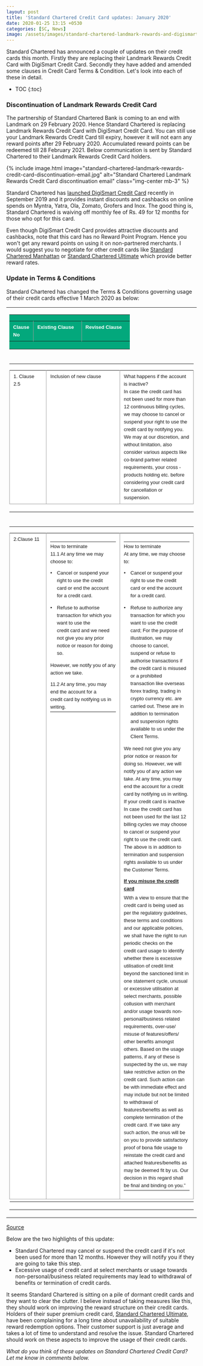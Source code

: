 ```yaml
---
layout: post
title: 'Standard Chartered Credit Card updates: January 2020'
date: 2020-01-25 13:15 +0530
categories: [SC, News]
image: /assets/images/standard-chartered-landmark-rewards-and-digismart-credit-card.jpg
---
```


Standard Chartered has announced a couple of updates on their credit cards this month. Firstly they are replacing their Landmark Rewards Credit Card with DigiSmart Credit Card. Secondly they have added and amended some clauses in Credit Card Terms & Condition. Let's look into each of these in detail.

<!-- prettier-ignore -->
* TOC
{:toc}

### Discontinuation of Landmark Rewards Credit Card

The partnership of Standard Chartered Bank is coming to an end with Landmark on 29 February 2020. Hence Standard Chartered is replacing Landmark Rewards Credit Card with DigiSmart Credit Card. You can still use your Landmark Rewards Credit Card till expiry, however it will not earn any reward points after 29 February 2020. Accumulated reward points can be redeemed till 28 February 2021. Below communication is sent by Standard Chartered to their Landmark Rewards Credit Card holders.

{% include image.html image="standard-chartered-landmark-rewards-credit-card-discontinuation-email.jpg" alt="Standard Chartered Landmark Rewards Credit Card discontinuation email" class="img-center mb-3" %}

Standard Chartered has [launched DigiSmart Credit Card](/standard-chartered-digismart-credit-card-launched/) recently in September 2019 and it provides instant discounts and cashbacks on online spends on Myntra, Yatra, Ola, Zomato, Grofers and Inox. The good thing is, Standard Chartered is waiving off monthly fee of Rs. 49 for 12 months for those who opt for this card.

Even though DigiSmart Credit Card provides attractive discounts and cashbacks, note that this card has no Reward Point Program. Hence you won't get any reward points on using it on non-partnered merchants. I would suggest you to negotiate for other credit cards like [Standard Chartered Manhattan](/standard-chartered-manhattan-credit-card-review/) or [Standard Chartered Ultimate](/standard-chartered-ultimate-credit-card-review/) which provide better reward rates.

### Update in Terms & Conditions

Standard Chartered has changed the Terms & Conditions governing usage of their credit cards effective 1 March 2020 as below:

<table cellspacing="0" cellpadding="0" width="100%" border="0"> <tbody>  <tr> <td align="left" valign="top"> <table width="100%" border="0" cellspacing="0" cellpadding="0"> <tbody> <tr> <td bgcolor="#03a87c" align="center" valign="middle" style="padding-top: 0px; padding-left: 0px;padding-right: 0px; line-height: 0px;"> <table width="100%" border="0" cellspacing="0" cellpadding="0" align="left" style="width: 100%; min-width: 100%;"> <tbody> <tr> <td width="20%" align="left" valign="top" height="20" style="border-right: 1px solid #9b9b9b;padding: 6px 10px;"> <font style="font-family:Arial, Helvetica, sans-serif; font-size:13px; color:#ffffff; line-height:20px; font-weight:normal;"><strong>Clause No</strong></font> </td> <td width="40%" align="left" valign="top" height="20" style="border-right: 1px solid #9b9b9b;padding: 6px 10px;"> <font style="font-family:Arial, Helvetica, sans-serif; font-size:13px; color:#ffffff; line-height:20px; font-weight:normal;"><strong>Existing Clause</strong> </font> </td> <td width="40%" align="left" valign="top" height="20" style="padding: 6px 10px;"> <font style="font-family:Arial, Helvetica, sans-serif; font-size:13px; color:#ffffff; line-height:20px; font-weight:normal;"><strong>Revised Clause</strong> </font> </td> </tr> </tbody> </table> </td> </tr> </tbody> </table> </td> </tr> <tr> <td align="left" valign="top"> <table width="100%" border="0" cellspacing="0" cellpadding="0"> <tbody> <tr> <td bgcolor="#ffffff" align="center" valign="middle" style="padding-top: 0px; padding-left: 0px;padding-right: 0px; line-height: 0px;"> <table width="100%" border="0" cellspacing="0" cellpadding="0" align="left" style="width: 100%; min-width: 100%;"> <tbody> <tr> <td width="20%" align="left" valign="top" height="20" style="padding: 6px 10px;border-right: 1px solid #9b9b9b;border-left: 1px solid #9b9b9b;border-bottom: 1px solid #9b9b9b;"> <font style="font-family:Arial, Helvetica, sans-serif; font-size:13px; line-height:20px; font-weight:normal;">1. Clause 2.5 </font> </td> <td width="40%" align="left" valign="top" height="20" style="padding: 6px 10px; border-right: 1px solid #9b9b9b;border-bottom: 1px solid #9b9b9b;"> <font style="font-family:Arial, Helvetica, sans-serif; font-size:13px; line-height:20px; font-weight:normal;">Inclusion of new clause </font> </td> <td width="40%" align="left" valign="top" height="20" style="padding: 6px 10px; border-right: 1px solid #9b9b9b;border-bottom: 1px solid #9b9b9b;"> <font style="font-family:Arial, Helvetica, sans-serif; font-size:13px; line-height:20px; font-weight:normal;"> What happens if the account is inactive? <br> In case the credit&nbsp;card has not been used for more than 12 continuous billing cycles, we may choose to cancel or suspend your right to use the credit card by notifying you. We may at our discretion, and without limitation, also consider various aspects like co-brand partner related requirements, your cross - products holding etc. before considering your credit card for cancellation or suspension. </font> </td> </tr> </tbody> </table> </td> </tr> </tbody> </table> </td> </tr> <tr> <td align="left" valign="top"> <table width="100%" border="0" cellspacing="0" cellpadding="0"> <tbody> <tr> <td bgcolor="#ffffff" align="center" valign="middle" style="padding-top: 0px; padding-left: 0px;padding-right: 0px; line-height: 0px;"> <table width="100%" border="0" cellspacing="0" cellpadding="0" align="left" style="width: 100%; min-width: 100%;"> <tbody> <tr> <td width="20%" align="left" valign="top" height="20" style="padding: 6px 10px;border-right: 1px solid #9b9b9b;border-left: 1px solid #9b9b9b;border-bottom: 1px solid #9b9b9b;"> <font style="font-family:Arial, Helvetica, sans-serif; font-size:13px; line-height:20px; font-weight:normal;">2.Clause 11 </font> </td> <td width="40%" align="left" valign="top" height="20" style="padding: 6px 10px; border-right: 1px solid #9b9b9b;border-bottom: 1px solid #9b9b9b;"> <table width="100%" cellspacing="0" cellpadding="0"> <tbody> <tr> <td colspan="2" align="left" valign="top" style="padding: 2px 0px;"> <font style="font-family:Arial, Helvetica, sans-serif; font-size:13px; line-height:20px; font-weight:normal;"></font> <font style="font-family:Arial, Helvetica, sans-serif; font-size:13px; line-height:20px; font-weight:normal;"> How to terminate <br> 11.1 At any time we may choose to: </font> </td> </tr> <tr> <td colspan="2" height="5" align="left" valign="top"></td> </tr> <tr> <td width="2%" align="left" valign="top" style="padding: 2px 5px 0px 0px"> <font style="font-family:Arial, Helvetica, sans-serif; font-size:13px; line-height:20px; font-weight:normal;">•</font> </td> <td width="98%" align="left" valign="top"> <font style="font-family:Arial, Helvetica, sans-serif; font-size:13px; line-height:20px; font-weight:normal;">Cancel or suspend your right to use the credit card or end the account for a credit&nbsp;card.</font> </td> </tr> <tr> <td colspan="2" height="5" align="left" valign="top"></td> </tr> <tr> <td width="2%" align="left" valign="top" style="padding: 2px 5px 0px 0px"> <font style="font-family:Arial, Helvetica, sans-serif; font-size:13px; line-height:20px; font-weight:normal;">•</font> </td> <td width="98%" align="left" valign="top"> <font style="font-family:Arial, Helvetica, sans-serif; font-size:13px; line-height:20px; font-weight:normal;">Refuse to authorise transaction for which you want to use the credit&nbsp;card and we need not give you any prior notice or reason for doing so.</font> </td> </tr> <tr> <td colspan="2" height="5" align="left" valign="top"></td> </tr> <tr> <td colspan="2" align="left" valign="top" style="padding: 2px 0px;"> <font style="font-family:Arial, Helvetica, sans-serif; font-size:13px; line-height:20px; font-weight:normal;"></font> <font style="font-family:Arial, Helvetica, sans-serif; font-size:13px; line-height:20px; font-weight:normal;">However, we notify you of any action we take.</font> </td> </tr> <tr> <td colspan="2" height="5" align="left" valign="top"></td> </tr> <tr> <td colspan="2" align="left" valign="top" style="padding: 2px 0px;"> <font style="font-family:Arial, Helvetica, sans-serif; font-size:13px; line-height:20px; font-weight:normal;"></font> <font style="font-family:Arial, Helvetica, sans-serif; font-size:13px; line-height:20px; font-weight:normal;">11.2 At any time, you may end the account for a credit&nbsp;card by notifying us in writing.</font> </td> </tr> </tbody> </table> </td> <td width="40%" align="left" valign="top" height="20" style="padding: 6px 10px; border-right: 1px solid #9b9b9b;border-bottom: 1px solid #9b9b9b;"> <table width="100%" cellspacing="0" cellpadding="0"> <tbody> <tr> <td colspan="2" align="left" valign="top" style="padding: 2px 0px;"> <font style="font-family:Arial, Helvetica, sans-serif; font-size:13px; line-height:20px; font-weight:normal;"></font> <font style="font-family:Arial, Helvetica, sans-serif; font-size:13px; line-height:20px; font-weight:normal;"> How to terminate <br> At any time, we may choose to: </font> </td> </tr> <tr> <td colspan="2" height="5" align="left" valign="top"></td> </tr> <tr> <td width="2%" align="left" valign="top" style="padding: 2px 5px 0px 0px"> <font style="font-family:Arial, Helvetica, sans-serif; font-size:13px; line-height:20px; font-weight:normal;">•</font> </td> <td width="98%" align="left" valign="top"> <font style="font-family:Arial, Helvetica, sans-serif; font-size:13px; line-height:20px; font-weight:normal;">Cancel or suspend your right to use the credit card or end the account for a credit&nbsp;card.</font> </td> </tr> <tr> <td colspan="2" height="5" align="left" valign="top"></td> </tr> <tr> <td width="2%" align="left" valign="top" style="padding: 2px 5px 0px 0px"> <font style="font-family:Arial, Helvetica, sans-serif; font-size:13px; line-height:20px; font-weight:normal;">•</font> </td> <td width="98%" align="left" valign="top"> <font style="font-family:Arial, Helvetica, sans-serif; font-size:13px; line-height:20px; font-weight:normal;">Refuse to authorize any transaction for which you want to use the credit card; For the purpose of illustration, we may choose to cancel, suspend or refuse to authorise transactions if the credit&nbsp;card is misused or a prohibited transaction like overseas forex trading, trading in crypto currency etc. are carried out. These are in addition to termination and suspension rights available to us under the Client Terms.</font> </td> </tr> <tr> <td colspan="2" height="5" align="left" valign="top"></td> </tr> <tr> <td colspan="2" align="left" valign="top" style="padding: 2px 0px;"> <font style="font-family:Arial, Helvetica, sans-serif; font-size:13px; line-height:20px; font-weight:normal;"></font> <font style="font-family:Arial, Helvetica, sans-serif; font-size:13px; line-height:20px; font-weight:normal;"> We need not give you any prior notice or reason for doing so. However, we will notify you of any action we take. At any time, you may end the account for a credit card by notifying us in writing. If your credit card is inactive In case the credit card has not been used for the last 12 billing cycles we may choose to cancel or suspend your right to use the credit card. The above is in addition to termination and suspension rights available to us under the Customer Terms. </font> </td> </tr> <tr> <td colspan="2" height="5" align="left" valign="top"></td> </tr> <tr> <td colspan="2" align="left" valign="top" style="padding: 2px 0px;"> <font style="font-family:Arial, Helvetica, sans-serif; font-size:13px; line-height:20px; font-weight:normal;"></font> <font style="font-family:Arial, Helvetica, sans-serif; font-size:13px; line-height:20px; font-weight:normal; text-decoration: underline"><strong>If you misuse the credit card</strong></font> </td> </tr> <tr> <td colspan="2" align="left" valign="top" style="padding: 2px 0px;"> <font style="font-family:Arial, Helvetica, sans-serif; font-size:13px; line-height:20px; font-weight:normal;"></font> <font style="font-family:Arial, Helvetica, sans-serif; font-size:13px; line-height:20px; font-weight:normal;"> With a view to ensure that the credit&nbsp;card is being used as per the regulatory guidelines, these terms and conditions and our applicable policies, we shall have the right to run periodic checks on the credit&nbsp;card usage to identify whether there is excessive utilisation of credit limit beyond the sanctioned limit in one statement cycle, unusual or excessive utilisation at select merchants, possible collusion with merchant and/or usage towards non-personal/business related requirements, over-use/ misuse of features/offers/ other benefits amongst others. Based on the usage patterns, if any of these is suspected by the us, we may take restrictive action on the credit&nbsp;card. Such action can be with immediate effect and may include but not be limited to withdrawal of features/benefits as well as complete termination of the credit&nbsp;card. If we take any such action, the onus will be on you to provide satisfactory proof of bona fide usage to reinstate the credit&nbsp;card and attached features/benefits as may be deemed fit by us. Our decision in this regard shall be final and binding on you.” </font> </td> </tr> </tbody> </table> </td> </tr> <tr> <td align="center" colspan="2" valign="top" height="2" bgcolor="#ffffff"></td> </tr> </tbody> </table> </td> </tr> </tbody> </table> </td> </tr> </tbody> </table>

[Source](https://av.sc.com/in/edm/changecreditcardterms/)

Below are the two highlights of this update:

- Standard Chartered may cancel or suspend the credit card if it's not been used for more than 12 months. However they will notify you if they are going to take this step.
- Excessive usage of credit card at select merchants or usage towards non-personal/business related requirements may lead to withdrawal of benefits or termination of credit cards.

It seems Standard Chartered is sitting on a pile of dormant credit cards and they want to clear the clutter. I believe instead of taking measures like this, they should work on improving the reward structure on their credit cards. Holders of their super premium credit card, [Standard Chartered Ultimate](/standard-chartered-ultimate-credit-card-review/), have been complaining for a long time about unavailability of suitable reward redemption options. Their customer support is just average and takes a lot of time to understand and resolve the issue. Standard Chartered should work on these aspects to improve the usage of their credit cards.

_What do you think of these updates on Standard Chartered Credit Card? Let me know in comments below._
